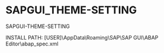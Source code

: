 # SAPGUI_THEME-SETTING
SAPGUI-THEME-SETTING

INSTALL PATH: [USER]\AppData\Roaming\SAP\SAP GUI\ABAP Editor\abap_spec.xml
